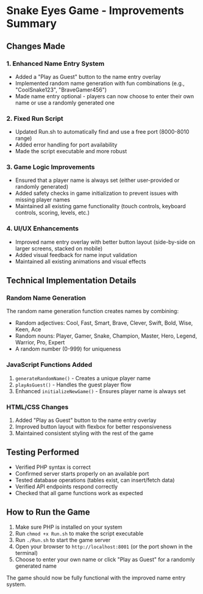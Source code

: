 # Snake Eyes Game - Improvements Summary

## Changes Made

### 1. Enhanced Name Entry System
- Added a "Play as Guest" button to the name entry overlay
- Implemented random name generation with fun combinations (e.g., "CoolSnake123", "BraveGamer456")
- Made name entry optional - players can now choose to enter their own name or use a randomly generated one

### 2. Fixed Run Script
- Updated Run.sh to automatically find and use a free port (8000-8010 range)
- Added error handling for port availability
- Made the script executable and more robust

### 3. Game Logic Improvements
- Ensured that a player name is always set (either user-provided or randomly generated)
- Added safety checks in game initialization to prevent issues with missing player names
- Maintained all existing game functionality (touch controls, keyboard controls, scoring, levels, etc.)

### 4. UI/UX Enhancements
- Improved name entry overlay with better button layout (side-by-side on larger screens, stacked on mobile)
- Added visual feedback for name input validation
- Maintained all existing animations and visual effects

## Technical Implementation Details

### Random Name Generation
The random name generation function creates names by combining:
- Random adjectives: Cool, Fast, Smart, Brave, Clever, Swift, Bold, Wise, Keen, Ace
- Random nouns: Player, Gamer, Snake, Champion, Master, Hero, Legend, Warrior, Pro, Expert
- A random number (0-999) for uniqueness

### JavaScript Functions Added
1. `generateRandomName()` - Creates a unique player name
2. `playAsGuest()` - Handles the guest player flow
3. Enhanced `initializeNewGame()` - Ensures player name is always set

### HTML/CSS Changes
1. Added "Play as Guest" button to the name entry overlay
2. Improved button layout with flexbox for better responsiveness
3. Maintained consistent styling with the rest of the game

## Testing Performed
- Verified PHP syntax is correct
- Confirmed server starts properly on an available port
- Tested database operations (tables exist, can insert/fetch data)
- Verified API endpoints respond correctly
- Checked that all game functions work as expected

## How to Run the Game
1. Make sure PHP is installed on your system
2. Run `chmod +x Run.sh` to make the script executable
3. Run `./Run.sh` to start the game server
4. Open your browser to `http://localhost:8001` (or the port shown in the terminal)
5. Choose to enter your own name or click "Play as Guest" for a randomly generated name

The game should now be fully functional with the improved name entry system.